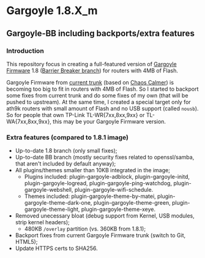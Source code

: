 # Gargoyle 1.8.X_m

## Gargoyle-BB including backports/extra features

### Introduction

This repository focus in creating a full-featured version of [Gargoyle Firmware](https://www.gargoyle-router.com/)
1.8 ([Barrier Breaker branch](https://git.openwrt.org/?p=14.07/openwrt.git;a=summary)) for routers with 4MB of Flash.

Gargoyle Firmware from [current trunk](https://github.com/ericpaulbishop/gargoyle/tree/master) (based on
[Chaos Calmer](https://git.openwrt.org/?p=15.05/openwrt.git;a=summary)) is becoming too big to fit in routers with 4MB
of Flash. So I started to backport some fixes from current trunk and do some fixes of my own (that will be pushed to
upstream). At the same time, I created a special target only for ath9k routers with small amount of Flash and no USB
support (called `nousb`). So for people that own TP-Link TL-WR{7xx,8xx,9xx} or TL-WA{7xx,8xx,9xx}, this may be your
Gargoyle Firmware version.

### Extra features (compared to 1.8.1 image)

- Up-to-date 1.8 branch (only small fixes);
- Up-to-date BB branch (mostly security fixes related to openssl/samba, that aren't included by default anyway);
- All plugins/themes smaller than 10KB integrated in the image;
    * Plugins included: plugin-gargoyle-adblock, plugin-gargoyle-initd, plugin-gargoyle-logread,
      plugin-gargoyle-ping-watchdog, plugin-gargoyle-webshell, plugin-gargoyle-wifi-schedule.
    * Themes included: plugin-gargoyle-theme-by-matei, plugin-gargoyle-theme-dark-one, plugin-gargoyle-theme-green,
      plugin-gargoyle-theme-light, plugin-gargoyle-theme-xeye.
- Removed unecessary bloat (debug support from Kernel, USB modules, strip kernel headers);
    * 480KB `/overlay` partition (vs. 360KB from 1.8.1);
- Backport fixes from current Gargoyle Firmware trunk (switch to Git, HTML5);
- Update HTTPS certs to SHA256.
